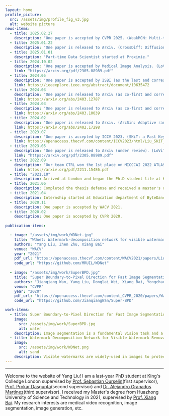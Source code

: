 ```yaml
---
layout: home
profile_picture:
  src: /assets/img/profile_fig_v3.jpg
  alt: website picture
news-items:
  - title: 2025.02.27
    description: "One paper is accepted by CVPR 2025. (WeakMCN: Multi-task Collaborative Network for Weakly Supervised Referring Expression Comprehension and Segmentation. Yang Liu*, Silin Cheng*,  Xinwei He, Sebastien Ourselin, Lei Tan, Gen Luo ) "
  - title: 2025.01.22
    description: "One paper is released to Arxiv. (CrossDiff: Diffusion Probabilistic Model With Cross-conditional Encoder-Decoder for Crack Segmentation. Xianglong Shi, Yunhan Jiang, Xiaoheng Jiang, Mingling Xu, Yang Liu)"
  - title: 2025.01.01
    description: "Part-time Data Scientist started at Proximie."
  - title: 2024.10.02
    description: "One paper is accepted by Medical Image Analysis. (LoViT: Long Video Transformer for Surgical Phase Recognition. Yang Liu, Maxence Boels, Luis C. Garcia-Peraza-Herrera, Tom Vercauteren, Prokar Dasgupta, Alejandro Granados, and Sebastien Ourselin) "
    link: "https://arxiv.org/pdf/2305.08989.pdf"
  - title: 2024.05
    description: "One paper is accepted by ISBI (as the last and corresponding author). (Gray Matter-Guided Attention Network for AD Diagnosis Using Structural MRI. Yanteng Zhang, Hongshun Cai, Yiming Du, Bingchao Xu, Yang Liu*)"
    link: https://ieeexplore.ieee.org/abstract/document/10635472
  - title: 2024.03
    description: "One paper is released to Arxiv (as co-first and corresponding author). (DDSB: An Unsupervised and Training-free Method for Phase Detection in Echocardiography. Zhenyu Bu*, Yang Liu*†, Jiayu Huo, Jingjing Peng, Kaini Wang, Guangquan Zhou, Rachel Sparks, Prokar Dasgupta, Alejandro Granados, Sebastien Ourselin)"
    link: https://arxiv.org/abs/2403.12787
  - title: 2024.03
    description: "One paper is released to Arxiv (as co-first and corresponding author). (Rethinking Low-quality Optical Flow in Unsupervised Surgical Instrument Segmentation. Peiran Wu*, Yang Liu*†, Jiayu Huo, Gongyu Zhang, Christos Bergeles, Rachel Sparks, Prokar Dasgupta, Alejandro Granados, Sebastien Ourselin)"
    link: https://arxiv.org/abs/2403.10039
  - title: 2024.02
    description: "One paper is released to Arxiv. (ArcSin: Adaptive ranged cosine Similarity injected noise for Language-Driven Visual Tasks. Yang Liu, Xiaomin Yu, Gongyu Zhang, Zhen Zhu, Christos Bergeles, Prokar Dasgupta, Alejandro Granados, and Sebastien Ourselin)"
    link: https://arxiv.org/abs/2402.17298
  - title: 2023.07
    description: "One paper is accepted by ICCV 2023. (SKiT: a Fast Key Information Video Transformer for Online Surgical Phase Recognition. Yang Liu, Jiayu Huo, Jingjing Peng, Rachel Sparks, Prokar Dasgupta, Alejandro Granados, and Sebastien Ourselin)"
    link: https://openaccess.thecvf.com/content/ICCV2023/html/Liu_SKiT_a_Fast_Key_Information_Video_Transformer_for_Online_Surgical_ICCV_2023_paper.html
  - title: 2023.05
    description: "One paper is released to Arxiv (under review). (LoViT: Long Video Transformer for Surgical Phase Recognition. Yang Liu, Maxence Boels, Luis C. Garcia-Peraza-Herrera, Tom Vercauteren, Prokar Dasgupta, Alejandro Granados, and Sebastien Ourselin) "
    link: "https://arxiv.org/pdf/2305.08989.pdf"
  - title: 2022.09
    description: "Our team CTRL won the 1st place on MICCCAI 2022 ATLAS Ischemic Stroke Lesion Segmentation Challenge."
    link: https://arxiv.org/pdf/2211.15486.pdf
  - title: "2021.10"
    description: Arrived at London and began the Ph.D student life at KCL.
  - title: 2021.06
    description: Completed the thesis defense and received a master's degree.
  - title: 2021.04
    description: Internship started at Education department of ByteDance, working as a computer vision algorithm engineer.
  - title: 2020.11
    description: One paper is accepted by WACV 2021.
  - title: 2020.02
    description: One paper is accepted by CVPR 2020.
    
publication-items:

  - image: "/assets/img/work/WDNet.jpg"
    title: "Wdnet: Watermark-decomposition network for visible watermark removal"
    authors: "Yang Liu, Zhen Zhu, Xiang Bai"
    venue: "WACV"
    year: "2021"
    pdf_url: "https://openaccess.thecvf.com/content/WACV2021/papers/Liu_WDNet_Watermark-Decomposition_Network_for_Visible_Watermark_Removal_WACV_2021_paper.pdf"
    code_url: "https://github.com/MRUIL/WDNet"
    
  - image: "/assets/img/work/SuperBPD.jpg"
    title: "Super Boundary-to-Pixel Direction for Fast Image Segmentation"
    authors: "Jianqiang Wan, Yang Liu, Donglai Wei, Xiang Bai, Yongchao Xu"
    venue: "CVPR"
    year: "2020"
    pdf_url: "https://openaccess.thecvf.com/content_CVPR_2020/papers/Wan_Super-BPD_Super_Boundary-to-Pixel_Direction_for_Fast_Image_Segmentation_CVPR_2020_paper.pdf"
    code_url: "https://github.com/JianqiangWan/Super-BPD"

work-items:
  - title: Super Boundary-to-Pixel Direction for Fast Image Segmentation
    image:
      src: /assets/img/work/SuperBPD.jpg
      alt: water
    description: Image segmentation is a fundamental vision task and a crucial step for many applications. In this paper, we propose a fast image segmentation method based on a novel super boundary-to-pixel direction (super-BPD) and a customized segmentation algorithm with super-BPD. Precisely, we define BPD on each pixel as a two-dimensional unit vector pointing from its nearest boundary to the pixel. In the BPD, nearby pixels from different regions have opposite directions departing from each other, and adjacent pixels in the same region have directions pointing to the other or each other (i.e., around medial points). We make use of such property to partition an image into super-BPDs, which are novel informative superpixels with robust direction similarity for fast grouping into segmentation regions. Extensive experimental results on BSDS500 and Pascal Context demonstrate the accuracy and efficency of the proposed super-BPD in segmenting images. In practice, the proposed super-BPD achieves comparable or superior performance with MCG while running at ~25fps vs. 0.07fps. Super-BPD also exhibits a noteworthy transferability to unseen scenes.
  - title: Watermark-Decomposition Network for Visible Watermark Removal
    image:
      src: /assets/img/work/WDNet.png
      alt: sand
    description: Visible watermarks are widely-used in images to protect copyright ownership. Analyzing watermark removal helps to reinforce the anti-attack techniques in an adversarial way. Current removal methods normally leverage image-to-image translation techniques. Nevertheless, the uncertainty of the size, shape, color and transparency of the watermarks set a huge barrier for these methods. To combat this, we combine traditional watermarked image decomposition into a two-stage generator, called Watermark-Decomposition Network (WDNet), where the first stage predicts a rough decomposition from the whole watermarked image and the second stage specifically centers on the watermarked area to refine the removal results. The decomposition formulation enables WDNet to separate watermarks from the images rather than simply removing them. We further show that these separated watermarks can serve as extra nutrients for building a larger training dataset and further improving removal performance. Besides, we construct a large-scale dataset named CLWD, which mainly contains colored watermarks, to fill the vacuum of colored watermark removal dataset. Extensive experiments on the public gray-scale dataset LVW and CLWD consistently show that the proposed WDNet outperforms the state-of-the-art approaches both in accuracy and efficiency.
---
```

---

<p>
  Welcome to the website of Yang Liu! I am a last-year PhD student at King's Colledge London supervised by <a href="https://scholar.google.com/citations?hl=en&user=SMvz9eEAAAAJ">Prof. Sebastian Ourselin</a>(first supervisor), <a href="https://scholar.google.com/citations?hl=en&user=9EMw-WYAAAAJ">Prof. Prokar Dasgupta</a>(second supervisor) and <a href="https://scholar.google.co.uk/citations?user=5vzyJOQAAAAJ&hl=en">Dr. Alejandro Granados Martinez</a>(third supervisor). I received my Master's degree from Huazhong University of Science and Technology in 2021, supervised by <a href="https://scholar.google.com/citations?user=UeltiQ4AAAAJ&hl=en">Prof. Xiang Bai</a>. My research interests are medical video recognition, image segmentation, image generation, etc.
</p>

